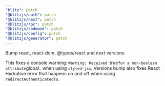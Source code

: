 ```yaml
---
"blitz": patch
"@blitzjs/auth": patch
"@blitzjs/next": patch
"@blitzjs/rpc": patch
"@blitzjs/codemod": patch
"@blitzjs/config": patch
"@blitzjs/generator": patch
---
```


Bump react, react-dom, @types/react and next versions

This fixes a console warning: `Warning: Received `true` for a non-boolean attribute `global`.` when using `styled-jsx`. Versions bump also fixes React Hydration error that happens on and off when using `redirectAuthenticatedTo`.
